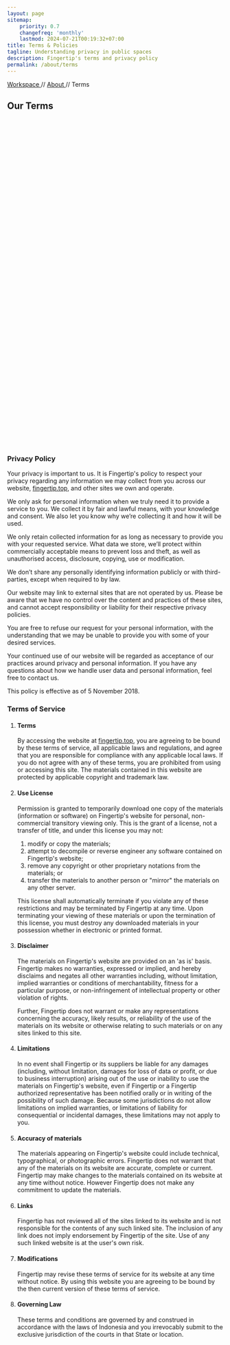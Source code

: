 ```yaml
---
layout: page
sitemap:
    priority: 0.7
    changefreq: 'monthly'
    lastmod: 2024-07-21T00:19:32+07:00
title: Terms & Policies
tagline: Understanding privacy in public spaces
description: Fingertip's terms and privacy policy
permalink: /about/terms
---
```

<!-- Breadcrumbs -->
<section class="bg-bg-2 grad-crumb-1 py-2 d-none d-sm-block border-bottom border-action-4">
	<div class="container">
        <div class="row">
		<div class="col-lg-10 col-xl-8">
			<div class="row justify-content-between">
				<div class="col-auto aos-init fs-6 aos-animate" data-aos="fade-down" data-aos-delay="0">
				 	<a href="https://fingertip.top" class="text-dark-1 opacity-60">
                                		Workspace
				        </a>
					<span class="text-action-4">
						// 
				  	</span>
					<a href="https://fingertip.top/about/" class="text-dark-1 opacity-60">
						About
					</a>
                    			<span class="text-action-4">
						// 
				  	</span>
					<span class="text-dark-1 opacity-60">
						Terms
					</span>
				</div>
			</div>
            	</div>
        </div>
     	</div>
</section>
<!-- About section > terms -->
<section>
    <div class="py-8 bg-size-cover bg-position-bottom-center d-flex container-fluid" style="min-height: 20vh; background-image: url(&quot;&quot;);">
        <div class="container">
            <div class="row justify-content-start">
		      <div class="col-lg-12 pb-5">
			     <h2 class="text-dark-2 bg-1 display-5">
				    Our Terms
			     </h2>
		      </div>
            </div>
        </div>
    </div>
</section>
<section class="bg-bg-3 font-pop">
<div class="container">
        <div class="row justify-content-center">
            <div class="col-lg-10 col-xl-10 col-xxl-10 col-md-12 col-sm-12 col-xs-12">
                <h3 class="mb-4 mb-md-8">
		Privacy Policy
		</h3>
                <p class="my-5 text-dark-1 fs-4">
		Your privacy is important to us. It is Fingertip's policy to respect your privacy regarding any information we may collect from you across our
		website, <a href="https://fingertip.top" class="text-action-4">fingertip.top</a>, and other sites we own and operate.
		</p>
                <p class="my-5 text-dark-1 fs-4">
		We only ask for personal information when we truly need it to provide a service to you. 
		We collect it by fair and lawful means, with your knowledge and consent. We also let you know why we’re collecting it and how it will be used.
		</p>
                <p class="my-5 text-dark-1 fs-4">
                We only retain collected information for as long as necessary to provide you with your requested service. What data we store, we’ll protect within 
		commercially acceptable means to prevent loss and theft, as well as unauthorised access, disclosure, copying, use or modification.
                </p>
                <p class="my-5 text-dark-1 fs-4">
                We don’t share any personally identifying information publicly or with third-parties, except when required to by law.
                </p>
                <p class="my-5 text-dark-1 fs-4">
                Our website may link to external sites that are not operated by us. Please be aware that we have no control over the content and practices of these 
		sites, and cannot accept responsibility or liability for their respective privacy policies.
                </p>
                <p class="my-5 text-dark-1 fs-4">
                You are free to refuse our request for your personal information, with the understanding that we may be unable to provide you with some of your desired 
		services.
                </p>
                <p class="my-5 text-dark-1 fs-4">
                Your continued use of our website will be regarded as acceptance of our practices around privacy and personal information. If you have any questions 
		about how we handle user data and personal information, feel free to contact us.
                </p>
                <p class="my-5 text-dark-1 fs-4 opacity-60">
                This policy is effective as of 5 November 2018.
                </p>
            </div>
            </div>
        </div>
</section>
<section class="bg-bg-3 pb-8 font-pop">
    <div class="container">
        <div class="row justify-content-center">
            <div class="col-lg-10 col-xl-10 col-xxl-10 col-md-12 col-sm-12 col-xs-12">
                <h3 class="mb-4 mb-md-8">Terms of Service</h3>
                <ol class="pb-5 text-dark-1 fs-2">
                    <li class="fw-bold"><h4 class="mb-4 mb-md-8">Terms</h4></li>
                    <p class="pb-5 text-dark-1 fs-4">
                        By accessing the website at <a href="https://fingertip.top" class="text-action-4">fingertip.top</a>, you are agreeing to be bound by these 
			terms of service, all applicable laws and regulations, and agree that you are responsible for compliance with any applicable local laws. If you 
			do not agree with any of these terms, you are prohibited from using or accessing this site. The materials contained in this website are 
			protected by applicable copyright and trademark law.</p>
                    <li class="fw-bold"><h4 class="mb-4 mb-md-8">Use License</h4></li>
                    <p class="pb-5 text-dark-1 fs-4">
                        Permission is granted to temporarily download one copy of the materials (information or software) on Fingertip's website for personal, non-
			commercial transitory viewing only. This is the grant of a license, not a transfer of title, and under this license you may not:</p>
                    <ol class="ms-8 pb-5 text-darkt fs-4">
                    <li>modify or copy the materials;</li>
                    <li>attempt to decompile or reverse engineer any software contained on Fingertip's website;</li>
                    <li>remove any copyright or other proprietary notations from the materials; or</li>
                    <li>transfer the materials to another person or "mirror" the materials on any other server.</li>
                    </ol>        
                    <p class="pb-5 text-dark-1 fs-4">
                        This license shall automatically terminate if you violate any of these restrictions and may be terminated by Fingertip at any time. Upon 
			terminating your viewing of these materials or upon the termination of this license, you must destroy any downloaded materials in your 
			possession whether in electronic or printed format.</p>
                    <li class="fw-bold"><h4 class="mb-4 mb-md-8">Disclaimer</h4></li>
                    <p class="pb-5 text-dark-1 fs-4">
                        The materials on Fingertip's website are provided on an 'as is' basis. Fingertip makes no warranties, expressed or implied, and hereby 
			disclaims and negates all other warranties including, without limitation, implied warranties or conditions of merchantability, fitness for a 
			particular purpose, or non-infringement of intellectual property or other violation of rights.</p>
                    <p class="pb-5 text-dark-1 fs-4">
                        Further, Fingertip does not warrant or make any representations concerning the accuracy, likely results, or reliability of the use of the 
			materials on its website or otherwise relating to such materials or on any sites linked to this site.
                    </p>
                    <li class="fw-bold"><h4 class="mb-4 mb-md-8">Limitations</h4></li>
                    <p class="pb-5 text-dark-1 fs-4">
                        In no event shall Fingertip or its suppliers be liable for any damages (including, without limitation, damages for loss of data or profit, 
			or due to business interruption) arising out of the use or inability to use the materials on Fingertip's website, even if Fingertip or 
			a Fingertip authorized representative has been notified orally or in writing of the possibility of such damage. Because some jurisdictions 
			do not allow limitations on implied warranties, or limitations of liability for consequential or incidental damages, these limitations may not
			apply to you.</p>
                    <li class="fw-bold"><h4 class="mb-4 mb-md-8">Accuracy of materials</h4></li>
                    <p class="pb-5 text-dark-1 fs-4">
                        The materials appearing on Fingertip's website could include technical, typographical, or photographic errors. Fingertip does not 
			warrant that any of the materials on its website are accurate, complete or current. Fingertip may make changes to the materials contained 
			on its website at any time without notice. However Fingertip does not make any commitment to update the materials.</p>
                    <li class="fw-bold"><h4 class="mb-4 mb-md-8">Links</h4></li>
                    <p class="pb-5 text-dark-1 fs-4">
                        Fingertip has not reviewed all of the sites linked to its website and is not responsible for the contents of any such linked site. The 
			inclusion of any link does not imply endorsement by Fingertip of the site. Use of any such linked website is at the user's own risk.</p>
                    <li class="fw-bold"><h4 class="mb-4 mb-md-8">Modifications</h4></li>
                    <p class="pb-5 text-dark-1 fs-4">
                        Fingertip may revise these terms of service for its website at any time without notice. By using this website you are agreeing to be bound 
			by the then current version of these terms of service.</p>
                    <li class="fw-bold"><h4 class="mb-4 mb-md-8">Governing Law</h4></li>
                    <p class="pb-5 text-dark-1 fs-4">
                        These terms and conditions are governed by and construed in accordance with the laws of Indonesia and you irrevocably submit to the exclusive 
			jurisdiction of the courts in that State or location.</p>
                </ol>
            </div>
            </div>
        </div>
</section>
